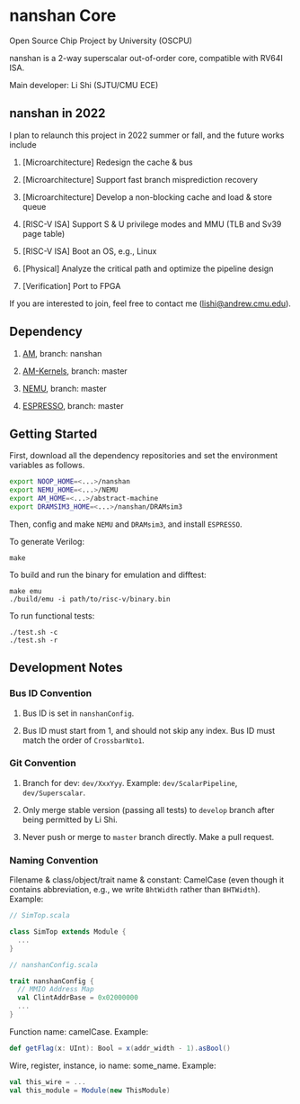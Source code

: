 # nanshan Core

Open Source Chip Project by University (OSCPU)

nanshan is a 2-way superscalar out-of-order core, compatible with RV64I ISA.

Main developer: Li Shi (SJTU/CMU ECE)

## nanshan in 2022

I plan to relaunch this project in 2022 summer or fall, and the future works include

1. [Microarchitecture] Redesign the cache & bus

1. [Microarchitecture] Support fast branch misprediction recovery

1. [Microarchitecture] Develop a non-blocking cache and load & store queue

1. [RISC-V ISA] Support S & U privilege modes and MMU (TLB and Sv39 page table)

1. [RISC-V ISA] Boot an OS, e.g., Linux

1. [Physical] Analyze the critical path and optimize the pipeline design

1. [Verification] Port to FPGA

If you are interested to join, feel free to contact me (lishi@andrew.cmu.edu).

## Dependency

1. [AM](https://github.com/OSCPU-nanshan/abstract-machine), branch: nanshan

1. [AM-Kernels](https://github.com/NJU-ProjectN/am-kernels), branch: master

1. [NEMU](https://github.com/OpenXiangShan/NEMU), branch: master

1. [ESPRESSO](https://github.com/classabbyamp/espresso-logic), branch: master

## Getting Started

First, download all the dependency repositories and set the environment variables as follows.

```bash
export NOOP_HOME=<...>/nanshan
export NEMU_HOME=<...>/NEMU
export AM_HOME=<...>/abstract-machine
export DRAMSIM3_HOME=<...>/nanshan/DRAMsim3
```

Then, config and make `NEMU` and `DRAMsim3`, and install `ESPRESSO`.

To generate Verilog:

```
make
```

To build and run the binary for emulation and difftest:

```
make emu
./build/emu -i path/to/risc-v/binary.bin
```

To run functional tests:

```
./test.sh -c
./test.sh -r
```

## Development Notes

### Bus ID Convention

1. Bus ID is set in `nanshanConfig`.

1. Bus ID must start from 1, and should not skip any index. Bus ID must match the order of `CrossbarNto1`.

### Git Convention

1. Branch for dev: `dev/XxxYyy`. Example: `dev/ScalarPipeline`, `dev/Superscalar`.

1. Only merge stable version (passing all tests) to `develop` branch after being permitted by Li Shi.

1. Never push or merge to `master` branch directly. Make a pull request.

### Naming Convention

Filename & class/object/trait name & constant: CamelCase (even though it contains abbreviation, e.g., we write `BhtWidth` rather than `BHTWidth`). Example:

```scala
// SimTop.scala

class SimTop extends Module {
  ...
}

// nanshanConfig.scala

trait nanshanConfig {
  // MMIO Address Map
  val ClintAddrBase = 0x02000000
  ...
}
```

Function name: camelCase. Example:

```scala
def getFlag(x: UInt): Bool = x(addr_width - 1).asBool()
```

Wire, register, instance, io name: some_name. Example:

```scala
val this_wire = ...
val this_module = Module(new ThisModule)
```
